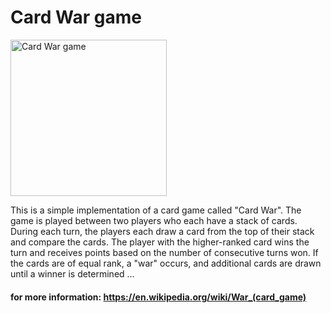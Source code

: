 # Card War game
<img src="https://media.tenor.com/3D9hAwFbegYAAAAC/cards-game.gif" width="250" height="250" alt="Card War game">

This is a simple implementation of a card game called "Card War". The game is played between two players who each have a stack of cards. During each turn, the players each draw a card from the top of their stack and compare the cards. The player with the higher-ranked card wins the turn and receives points based on the number of consecutive turns won. If the cards are of equal rank, a "war" occurs, and additional cards are drawn until a winner is determined ...
#### for more information: https://en.wikipedia.org/wiki/War_(card_game)

